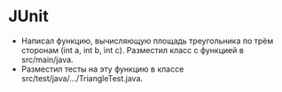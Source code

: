 # JUnit
- Написал функцию, вычисляющую площадь треугольника по трём сторонам (int a, int b, int c). Разместил класс с функцией в src/main/java.
- Разместил тесты на эту функцию в классе src/test/java/.../TriangleTest.java.
